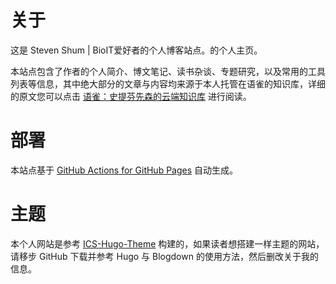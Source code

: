 # 关于

这是 Steven Shum | BioIT爱好者的个人博客站点。的个人主页。

本站点包含了作者的个人简介、博文笔记、读书杂谈、专题研究，以及常用的工具列表等信息，其中绝大部分的文章与内容均来源于本人托管在语雀的知识库，详细的原文您可以点击 [语雀：史提芬先森的云端知识库](https://www.yuque.com/shenweiyan) 进行阅读。

# 部署

本站点基于 [GitHub Actions for GitHub Pages](https://github.com/marketplace/actions/github-pages-action) 自动生成。

# 主题

本个人网站是参考 [ICS-Hugo-Theme](https://github.com/shenweiyan/ICS-Hugo-Theme) 构建的，如果读者想搭建一样主题的网站，请移步 GitHub 下载并参考 Hugo 与 Blogdown 的使用方法，然后删改关于我的信息。

